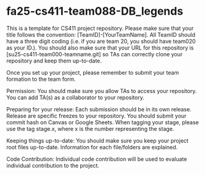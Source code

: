 # fa25-cs411-team088-DB_legends
This is a template for CS411 project repository. Please make sure that your title follows the convention: [TeamID]-[YourTeamName]. All TeamID should have a three digit coding (i.e. if you are team 20, you should have team020 as your ID.). You should also make sure that your URL for this repository is [su25-cs411-team000-teamname.git] so TAs can correctly clone your repository and keep them up-to-date.

Once you set up your project, please remember to submit your team formation to the team form.

Permission:
You should make sure you allow TAs to access your repository. You can add TA(s) as a collaborator to your repository.

Preparing for your release:
Each submission should be in its own release. Release are specific freezes to your repository. You should submit your commit hash on Canvas or Google Sheets. When tagging your stage, please use the tag stage.x, where x is the number representing the stage.

Keeping things up-to-date:
You should make sure you keep your project root files up-to-date. Information for each file/folders are explained.

Code Contribution:
Individual code contribution will be used to evaluate individual contribution to the project. 
